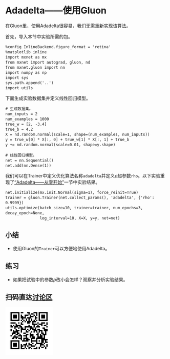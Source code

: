# Adadelta——使用Gluon

在Gluon里，使用Adadelta很容易，我们无需重新实现该算法。

首先，导入本节中实验所需的包。

```{.python .input}
%config InlineBackend.figure_format = 'retina'
%matplotlib inline
import mxnet as mx
from mxnet import autograd, gluon, nd
from mxnet.gluon import nn
import numpy as np
import sys
sys.path.append('..')
import utils
```

下面生成实验数据集并定义线性回归模型。

```{.python .input  n=1}
# 生成数据集。
num_inputs = 2
num_examples = 1000
true_w = [2, -3.4]
true_b = 4.2
X = nd.random.normal(scale=1, shape=(num_examples, num_inputs))
y = true_w[0] * X[:, 0] + true_w[1] * X[:, 1] + true_b
y += nd.random.normal(scale=0.01, shape=y.shape)

# 线性回归模型。
net = nn.Sequential()
net.add(nn.Dense(1))
```

我们可以在Trainer中定义优化算法名称`adadelta`并定义$\rho$超参数`rho`。以下实验重现了[“Adadelta——从零开始”](adadelta-scratch.md)一节中实验结果。

```{.python .input  n=3}
net.initialize(mx.init.Normal(sigma=1), force_reinit=True)
trainer = gluon.Trainer(net.collect_params(), 'adadelta', {'rho': 0.9999})
utils.optimize(batch_size=10, trainer=trainer, num_epochs=3, decay_epoch=None,
               log_interval=10, X=X, y=y, net=net)
```

## 小结

* 使用Gluon的`Trainer`可以方便地使用Adadelta。

## 练习

* 如果把试验中的参数$\rho$改小会怎样？观察并分析实验结果。


## 扫码直达[讨论区](https://discuss.gluon.ai/t/topic/2278)


![](../img/qr_adadelta-gluon.svg)

